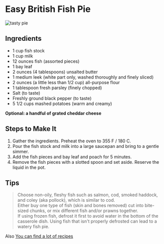 # Easy British Fish Pie

![tasty pie](https://www.thespruceeats.com/thmb/7kaMmzyK-hTeQtFx5_DRjsGHE3M=/960x0/filters:no_upscale():max_bytes(150000):strip_icc():format(webp)/traditional-british-fish-pie-recipe-435284-hero-01-f806dbb689ad4e1d917a49f30bb6c6aa.jpg)


## Ingredients

* 1 cup fish stock
* 1 cup milk
* 12 ounces fish (assorted pieces)
* 1 bay leaf
* 2 ounces (4 tablespoons) unsalted butter
* 1 medium leek (white part only, washed thoroughly and finely sliced)
* 2 ounces (a little less than 1/2 cup) all-purpose flour
* 1 tablespoon fresh parsley (finely chopped)
* Salt (to taste)
* Freshly ground black pepper (to taste)
* 5 1/2 cups mashed potatoes (warm and creamy)

__Optional: a handful of grated cheddar cheese__

##  Steps to Make It
1. Gather the ingredients. Preheat the oven to 355 F / 180 C.
2. Pour the fish stock and milk into a large saucepan and bring to a gentle simmer.
3. Add the fish pieces and bay leaf and poach for 5 minutes.
4. Remove the fish pieces with a slotted spoon and set aside. Reserve the liquid in the pot.

## Tips
> Choose non-oily, fleshy fish such as salmon, cod, smoked haddock, and coley (aka pollock), which is similar to cod.  
>Either buy one type of fish (skin and bones removed) cut into bite-sized chunks, or mix different fish and/or prawns together.   
If using frozen fish, defrost it first to avoid water in the bottom of the casserole dish. Using fish that isn't properly defrosted can lead to a watery fish pie.


Also [You can find a lot of recipes](https://www.thespruceeats.com/traditional-british-fish-pie-recipe-435284)